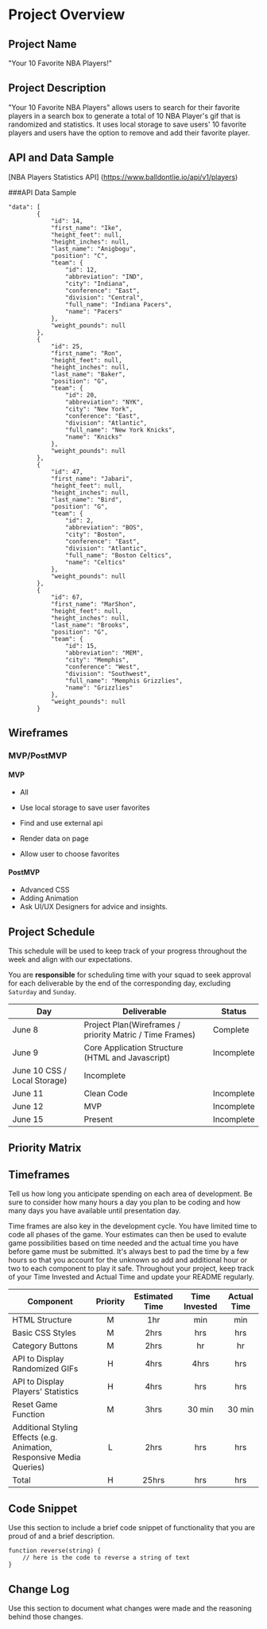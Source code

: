 # Project Overview

## Project Name

"Your 10 Favorite NBA Players!"

## Project Description

"Your 10 Favorite NBA Players" allows users to search for their favorite players in a search box to generate a total of 10 NBA Player's gif that is randomized and statistics. It uses local storage to save users' 10 favorite players and users have the option to remove and add their favorite player. 

## API and Data Sample

[NBA Players Statistics API] (https://www.balldontlie.io/api/v1/players)

###API Data Sample
```
"data": [
        {
            "id": 14,
            "first_name": "Ike",
            "height_feet": null,
            "height_inches": null,
            "last_name": "Anigbogu",
            "position": "C",
            "team": {
                "id": 12,
                "abbreviation": "IND",
                "city": "Indiana",
                "conference": "East",
                "division": "Central",
                "full_name": "Indiana Pacers",
                "name": "Pacers"
            },
            "weight_pounds": null
        },
        {
            "id": 25,
            "first_name": "Ron",
            "height_feet": null,
            "height_inches": null,
            "last_name": "Baker",
            "position": "G",
            "team": {
                "id": 20,
                "abbreviation": "NYK",
                "city": "New York",
                "conference": "East",
                "division": "Atlantic",
                "full_name": "New York Knicks",
                "name": "Knicks"
            },
            "weight_pounds": null
        },
        {
            "id": 47,
            "first_name": "Jabari",
            "height_feet": null,
            "height_inches": null,
            "last_name": "Bird",
            "position": "G",
            "team": {
                "id": 2,
                "abbreviation": "BOS",
                "city": "Boston",
                "conference": "East",
                "division": "Atlantic",
                "full_name": "Boston Celtics",
                "name": "Celtics"
            },
            "weight_pounds": null
        },
        {
            "id": 67,
            "first_name": "MarShon",
            "height_feet": null,
            "height_inches": null,
            "last_name": "Brooks",
            "position": "G",
            "team": {
                "id": 15,
                "abbreviation": "MEM",
                "city": "Memphis",
                "conference": "West",
                "division": "Southwest",
                "full_name": "Memphis Grizzlies",
                "name": "Grizzlies"
            },
            "weight_pounds": null
        }

```


## Wireframes



### MVP/PostMVP

#### MVP 
- All
- Use local storage to save user favorites

- Find and use external api 
- Render data on page 
- Allow user to choose favorites 

#### PostMVP  
- Advanced CSS 
- Adding Animation
- Ask UI/UX Designers for advice and insights.

## Project Schedule

This schedule will be used to keep track of your progress throughout the week and align with our expectations.  

You are **responsible** for scheduling time with your squad to seek approval for each deliverable by the end of the corresponding day, excluding `Saturday` and `Sunday`.

|  Day | Deliverable | Status
|---|---| ---|
|June 8| Project Plan(Wireframes / priority Matric / Time Frames) | Complete
|June 9| Core Application Structure (HTML and Javascript)| Incomplete
|June 10 CSS / Local Storage) | Incomplete
|June 11| Clean Code  | Incomplete
|June 12| MVP | Incomplete
|June 15| Present | Incomplete

## Priority Matrix



## Timeframes

Tell us how long you anticipate spending on each area of development. Be sure to consider how many hours a day you plan to be coding and how many days you have available until presentation day.

Time frames are also key in the development cycle.  You have limited time to code all phases of the game.  Your estimates can then be used to evalute game possibilities based on time needed and the actual time you have before game must be submitted. It's always best to pad the time by a few hours so that you account for the unknown so add and additional hour or two to each component to play it safe. Throughout your project, keep track of your Time Invested and Actual Time and update your README regularly.


| Component | Priority | Estimated Time | Time Invested | Actual Time |
| --- | :---: |  :---: | :---: | :---: |
| HTML Structure | M | 1hr|  min | min |
| Basic CSS Styles | M | 2hrs| hrs | hrs |
| Category Buttons | M | 2hrs | hr | hr |
| API to Display Randomized GIFs  | H | 4hrs | 4hrs | hrs |
| API to Display Players' Statistics | H | 4hrs | hrs | hrs |
| Reset Game Function | M | 3hrs | 30 min | 30 min |
| Additional Styling Effects (e.g. Animation, Responsive Media Queries) | L | 2hrs | hrs | hrs |
| Total | H | 25hrs| hrs | hrs

## Code Snippet

Use this section to include a brief code snippet of functionality that you are proud of and a brief description.  

```
function reverse(string) {
	// here is the code to reverse a string of text
}
```

## Change Log
 Use this section to document what changes were made and the reasoning behind those changes.  

